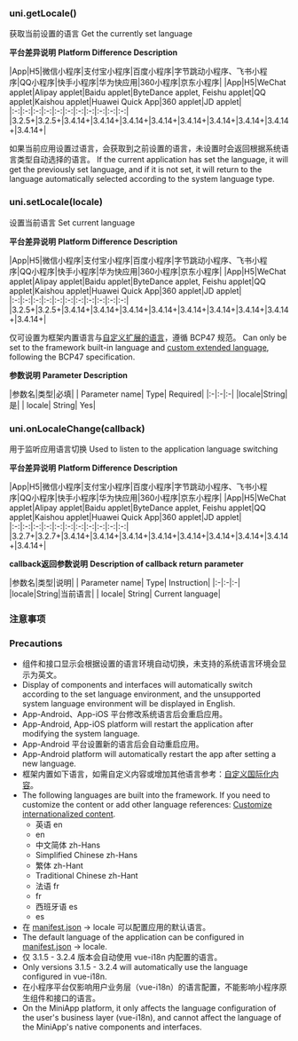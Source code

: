 ### uni.getLocale()

获取当前设置的语言
Get the currently set language

**平台差异说明**
**Platform Difference Description**

|App|H5|微信小程序|支付宝小程序|百度小程序|字节跳动小程序、飞书小程序|QQ小程序|快手小程序|华为快应用|360小程序|京东小程序|
|App|H5|WeChat applet|Alipay applet|Baidu applet|ByteDance applet, Feishu applet|QQ applet|Kaishou applet|Huawei Quick App|360 applet|JD applet|
|:-:|:-:|:-:|:-:|:-:|:-:|:-:|:-:|:-:|:-:|:-:|
|3.2.5+|3.2.5+|3.4.14+|3.4.14+|3.4.14+|3.4.14+|3.4.14+|3.4.14+|3.4.14+|3.4.14+|3.4.14+|

如果当前应用设置过语言，会获取到之前设置的语言，未设置时会返回根据系统语言类型自动选择的语言。
If the current application has set the language, it will get the previously set language, and if it is not set, it will return to the language automatically selected according to the system language type.

### uni.setLocale(locale)

设置当前语言
Set current language

**平台差异说明**
**Platform Difference Description**

|App|H5|微信小程序|支付宝小程序|百度小程序|字节跳动小程序、飞书小程序|QQ小程序|快手小程序|华为快应用|360小程序|京东小程序|
|App|H5|WeChat applet|Alipay applet|Baidu applet|ByteDance applet, Feishu applet|QQ applet|Kaishou applet|Huawei Quick App|360 applet|JD applet|
|:-:|:-:|:-:|:-:|:-:|:-:|:-:|:-:|:-:|:-:|:-:|
|3.2.5+|3.2.5+|3.4.14+|3.4.14+|3.4.14+|3.4.14+|3.4.14+|3.4.14+|3.4.14+|3.4.14+|3.4.14+|

仅可设置为框架内置语言与[自定义扩展的语言](/tutorial/i18n.html#uni-framework)，遵循 BCP47 规范。
Can only be set to the framework built-in language and [custom extended language](/tutorial/i18n.html#uni-framework), following the BCP47 specification.

**参数说明**
**Parameter Description**

|参数名|类型|必填|
| Parameter name| Type| Required|
|:-|:-|:-|
|locale|String|是|
| locale| String| Yes|

### uni.onLocaleChange(callback)

用于监听应用语言切换
Used to listen to the application language switching

**平台差异说明**
**Platform Difference Description**

|App|H5|微信小程序|支付宝小程序|百度小程序|字节跳动小程序、飞书小程序|QQ小程序|快手小程序|华为快应用|360小程序|京东小程序|
|App|H5|WeChat applet|Alipay applet|Baidu applet|ByteDance applet, Feishu applet|QQ applet|Kaishou applet|Huawei Quick App|360 applet|JD applet|
|:-:|:-:|:-:|:-:|:-:|:-:|:-:|:-:|:-:|:-:|:-:|
|3.2.7+|3.2.7+|3.4.14+|3.4.14+|3.4.14+|3.4.14+|3.4.14+|3.4.14+|3.4.14+|3.4.14+|3.4.14+|

**callback返回参数说明**
**Description of callback return parameter**

|参数名|类型|说明|
| Parameter name| Type| Instruction|
|:-|:-|:-|
|locale|String|当前语言|
| locale| String| Current language|

### 注意事项
### Precautions

* 组件和接口显示会根据设置的语言环境自动切换，未支持的系统语言环境会显示为英文。
* Display of components and interfaces will automatically switch according to the set language environment, and the unsupported system language environment will be displayed in English.
* App-Android、App-iOS 平台修改系统语言后会重启应用。
* App-Android, App-iOS platform will restart the application after modifying the system language.
* App-Android 平台设置新的语言后会自动重启应用。
* App-Android platform will automatically restart the app after setting a new language.
* 框架内置如下语言，如需自定义内容或增加其他语言参考：[自定义国际化内容](https://uniapp.dcloud.io/collocation/i18n?id=uni-framework)。
* The following languages are built into the framework. If you need to customize the content or add other language references: [Customize internationalized content](https://uniapp.dcloud.io/collocation/i18n?id=uni-framework).
  * 英语 en
  * en
  * 中文简体 zh-Hans
  * Simplified Chinese zh-Hans
  * 繁体 zh-Hant
  * Traditional Chinese zh-Hant
  * 法语 fr
  * fr
  * 西班牙语 es
  * es
* 在 [manifest.json](/collocation/manifest) -> locale 可以配置应用的默认语言。
* The default language of the application can be configured in [manifest.json](/collocation/manifest) -> locale.
* 仅 3.1.5 - 3.2.4 版本会自动使用 vue-i18n 内配置的语言。
* Only versions 3.1.5 - 3.2.4 will automatically use the language configured in vue-i18n.
* 在小程序平台仅影响用户业务层（vue-i18n）的语言配置，不能影响小程序原生组件和接口的语言。
* On the MiniApp platform, it only affects the language configuration of the user's business layer (vue-i18n), and cannot affect the language of the MiniApp's native components and interfaces.